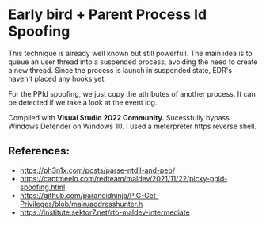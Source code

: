 # Early bird + Parent Process Id Spoofing

This technique is already well known but still powerfull.
The main idea is to queue an user thread into a suspended process, avoiding the need to create a new thread. Since the process is launch in suspended state, EDR's haven't placed any hooks yet.

For the PPId spoofing, we just copy the attributes of another process. It can be detected if we take a look at the event log.

Compiled with **Visual Studio 2022 Community.**
Sucessfully bypass Windows Defender on Windows 10. I used a meterpreter https reverse shell.

## References:
- https://ph3n1x.com/posts/parse-ntdll-and-peb/
- https://captmeelo.com/redteam/maldev/2021/11/22/picky-ppid-spoofing.html
- https://github.com/paranoidninja/PIC-Get-Privileges/blob/main/addresshunter.h
- https://institute.sektor7.net/rto-maldev-intermediate